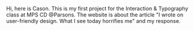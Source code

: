 Hi, here is Cason.
This is my first project for the Interaction & Typography class at MPS CD @Parsons.
The website is about the article "I wrote on user-friendly design. What I see today horrifies me" and my response.
